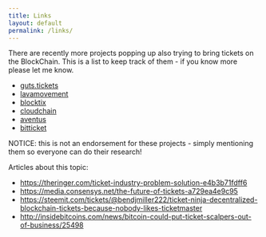 ```yaml
---
title: Links
layout: default
permalink: /links/
---
```


There are recently more projects popping up also trying to bring tickets on the BlockChain. This is a list to keep track of them - if you know more please let me know.

* <a href="https://guts.tickets">guts.tickets</a>
* <a href="http://www.lavamovement.com">lavamovement</a>
* <a href="https://blocktix.io">blocktix</a>
* <a href="http://www.reply.com/en/content/blockchain-ticketing-solution-cloudchain">cloudchain</a>
* <a href="https://aventus.io">aventus</a>
* <a href="https://www.citizenticket.co.uk/bitticket">bitticket</a>

NOTICE: this is not an endorsement for these projects - simply mentioning them so everyone can do their research!

Articles about this topic:

* <a href="https://theringer.com/ticket-industry-problem-solution-e4b3b71fdff6">https://theringer.com/ticket-industry-problem-solution-e4b3b71fdff6</a>
* <a href="https://media.consensys.net/the-future-of-tickets-a729ea4e9c95">https://media.consensys.net/the-future-of-tickets-a729ea4e9c95</a>
* <a href="https://steemit.com/tickets/@bendjmiller222/ticket-ninja-decentralized-blockchain-tickets-because-nobody-likes-ticketmaster">https://steemit.com/tickets/@bendjmiller222/ticket-ninja-decentralized-blockchain-tickets-because-nobody-likes-ticketmaster</a>
* <a href="http://insidebitcoins.com/news/bitcoin-could-put-ticket-scalpers-out-of-business/25498">http://insidebitcoins.com/news/bitcoin-could-put-ticket-scalpers-out-of-business/25498</a>
